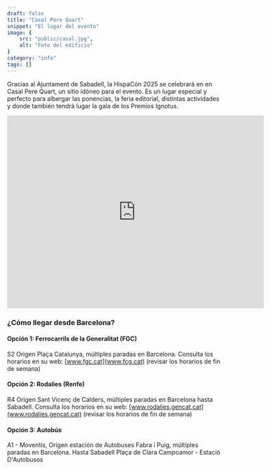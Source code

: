 ```yaml
---
draft: false
title: "Casal Pere Quart"
snippet: "El lugar del evento"
image: {
    src: "public/casal.jpg",
    alt: "Foto del edificio"
}
category: "info"
tags: []
---
```


Gracias al Ajuntament de Sabadell, la HispaCón 2025 se celebrará en en Casal Pere Quart, un sitio idóneo para el evento. Es un lugar especial y perfecto para albergar las ponencias, la feria editorial, distintas actividades y donde también tendrá lugar la gala de los Premios Ignotus.


<iframe src="https://www.google.com/maps/embed?pb=!1m18!1m12!1m3!1d1493.0799355317129!2d2.110473086842085!3d41.5441356!2m3!1f0!2f0!3f0!3m2!1i1024!2i768!4f13.1!3m3!1m2!1s0x12a49500d7afea31%3A0x4080395b506b7333!2sCasal%20Pere%20Quart!5e0!3m2!1ses!2ses!4v1747079895720!5m2!1ses!2ses" width="600" height="450" style="border:0;" allowfullscreen="" loading="lazy" referrerpolicy="no-referrer-when-downgrade"></iframe>

### ¿Cómo llegar desde Barcelona?

#### Opción 1: Ferrocarrils de la Generalitat (FGC)

S2 Origen Plaça Catalunya, múltiples paradas en Barcelona. Consulta los horarios en su web: [www.fgc.cat](www.fcg.cat) (revisar los horarios de fin de semana)

#### Opción 2: Rodalies (Renfe)

R4 Origen Sant Vicenç de Calders, múltiples paradas en Barcelona hasta Sabadell. Consulta los horarios en su web: [www.rodalies.gencat.cat](www.rodalies.gencat.cat) (revisar los horarios de fin de semana)

#### Opción 3: Autobús

A1 - Moventis, Origen estación de Autobuses Fabra i Puig, múltiples paradas en Barcelona. Hasta Sabadell Plaça de Clara Campoamor - Estació D'Autobusos